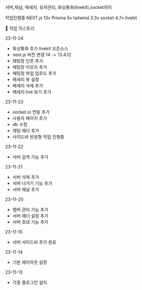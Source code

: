 서버,채널, 메세지, 유저관리, 화상통화(livekit),socket까지

작업진행중 
NEXT.js 13v
Prisma 5v
tailwind 3.3v
socket 4.7v
livekit


📝 작업 히스토리

23-11-24
- 화상통화 추가  livekit 오픈소스
- next.js 버전 변경   14 -> 13.4.12
- 채팅창 인풋 추가 
- 채팅창 이모지 추가 
- 채팅창 파일 업로드 추가
- 메세지 뷰 설정
- 메세지 삭제 추가
- 메세지 live 보기 추가
  
23-11-23
- socket.io 연동 추가 
- 사용자 페이지 추가
- db 수정
- 채팅 헤더 추가
- 사이드바 반응형 작업 진행중

23-11-22
- 서버 검색 기능 추가

23-11-21
- 서버 삭제 추가
- 서버 나가기 기능 추가
- 서버 채널 추가

23-11-20
- 멤버 관리 기능 추가
- 서버 헤더 설정 추가
- 서버 초대 기능 추가
  
23-11-15 
- 서버 사이드바 추가 완료
  
23-11-14
- 기본 레이아웃 설정
  
23-11-13
- 각종 플로그인 설치 
